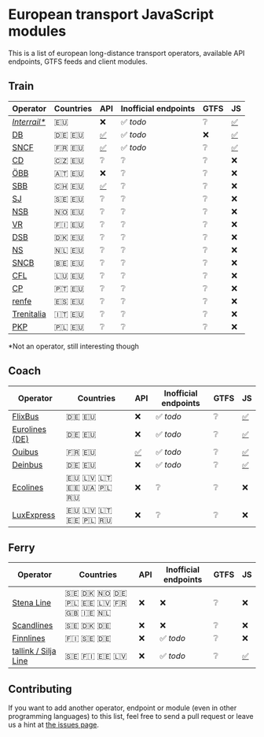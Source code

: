 # European transport JavaScript modules

This is a list of european long-distance transport operators, available API endpoints, GTFS feeds and client modules.

## Train

Operator | Countries | API | Inofficial endpoints | GTFS | JS
-------- | --------- | --- | -------------------- | ---- | --
[*Interrail\**](https://www.interrail.eu/) | 🇪🇺 | ❌ | ✅ *todo* | ❔ | [✅](https://github.com/juliuste/interrail/)
[DB](https://www.bahn.de) | 🇩🇪 🇪🇺 | [✅](http://data.deutschebahn.com/dataset?groups=apis) | ✅ *todo* | ❌ | [✅](https://github.com/derhuerst/db-hafas/)
[SNCF](http://www.sncf.fr) | 🇫🇷 🇪🇺 | [✅](https://www.digital.sncf.com/startup/api) | ✅ *todo* | ❔ | [✅](https://github.com/juliuste/sncf)
[CD](https://www.cd.cz/) | 🇨🇿 🇪🇺 | ❔ | ❔ | ❔ | ❌
[ÖBB](http://www.oebb.at) | 🇦🇹 🇪🇺 | ❌ | ❔ | ❔ | ❌
[SBB](https://www.sbb.ch) | 🇨🇭 🇪🇺 | [✅](https://data.sbb.ch/api/v1/documentation) | ❔ | ❔ | ❌
[SJ](https://www.sj.se/) | 🇸🇪 🇪🇺 | ❔ | ❔ | ❔ | ❌
[NSB](https://www.nsb.no/) | 🇳🇴 🇪🇺 | ❔ | ❔ | ❔ | ❌
[VR](https://www.vr.fi) | 🇫🇮 🇪🇺 | ❔ | ❔ | ❔ | ❌
[DSB](https://www.dsb.dk/) | 🇩🇰 🇪🇺 | ❔ | ❔ | ❔ | ❌
[NS](https://www.ns.nl/) | 🇳🇱 🇪🇺 | ❔ | ❔ | ❔ | ❌
[SNCB](http://www.belgianrail.be/) | 🇧🇪 🇪🇺 | ❔ | ❔ | ❔ | ❌
[CFL](http://www.cfl.lu/) | 🇱🇺 🇪🇺 | ❔ | ❔ | ❔ | ❌
[CP](https://www.cp.pt) | 🇵🇹 🇪🇺 | ❔ | ❔ | ❔ | ❌
[renfe](http://www.renfe.com/) | 🇪🇸 🇪🇺 | ❔ | ❔ | ❔ | ❌
[Trenitalia](http://www.trenitalia.com) | 🇮🇹 🇪🇺 | ❔ | ❔ | ❔ | ❌
[PKP](http://pkp.pl/) | 🇵🇱 🇪🇺 | ❔ | ❔ | ❔ | ❌

\*Not an operator, still interesting though

## Coach

Operator | Countries | API | Inofficial endpoints | GTFS | JS
-------- | --------- | --- | -------------------- | ---- | --
[FlixBus](https://www.flixbus.com/) | 🇩🇪 🇪🇺 | ❌ | ✅ *todo* | ❔ | [✅](https://github.com/juliuste/meinfernbus)
[Eurolines (DE)](https://www.eurolines.de) | 🇩🇪 🇪🇺 | ❌ | ✅ *todo* | ❔ | [✅](https://github.com/juliuste/eurolines-de)
[Ouibus](https://www.ouibus.com/) | 🇫🇷 🇪🇺 | [✅](https://api.idbus.com/) | ✅ *todo* | ❔ | [✅](https://github.com/juliuste/ouibus)
[Deinbus](https://www.deinbus.de/) | 🇩🇪 🇪🇺 | ❌ | ✅ *todo* | ❔ | [✅](https://github.com/juliuste/deinbus)
[Ecolines](https://ecolines.net) | 🇪🇺 🇱🇻 🇱🇹 🇪🇪 🇺🇦 🇵🇱 🇷🇺 | ❌ | ❔ | ❔ | ❌
[LuxExpress](https://luxexpress.eu) | 🇪🇺 🇱🇻 🇱🇹 🇪🇪 🇵🇱 🇷🇺 | ❌ | ❔ | ❔ | ❌

## Ferry

Operator | Countries | API | Inofficial endpoints | GTFS | JS
-------- | --------- | --- | -------------------- | ---- | --
[Stena Line](https://www.stenaline.de/) | 🇸🇪 🇩🇰 🇳🇴 🇩🇪 🇵🇱 🇪🇪 🇱🇻 🇫🇷 🇬🇧 🇮🇪 🇳🇱 | ❌ | ❌ | ❔ | ❌
[Scandlines](https://www.scandlines.com/) | 🇸🇪 🇩🇰 🇩🇪 | ❌ | ❌ | ❔ | ❌
[Finnlines](https://www.finnlines.com/) | 🇫🇮 🇸🇪 🇩🇪 | ❌ | ✅ *todo* | ❔ | ❌
[tallink / Silja Line](https://www.tallink.com/) | 🇸🇪 🇫🇮 🇪🇪 🇱🇻 | ❌ | ✅ *todo* | ❔ | [✅](https://github.com/juliuste/tallink)


## Contributing

If you want to add another operator, endpoint or module (even in other programming languages) to this list, feel free to send a pull request or leave us a hint at [the issues page](https://github.com/public-transport/european-transport-operators/issues).
